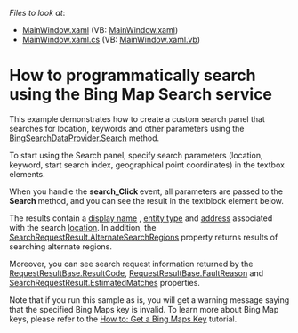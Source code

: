 <!-- default file list -->
*Files to look at*:

* [MainWindow.xaml](./CS/DXMapExample/MainWindow.xaml) (VB: [MainWindow.xaml](./VB/DXMapExample/MainWindow.xaml))
* [MainWindow.xaml.cs](./CS/DXMapExample/MainWindow.xaml.cs) (VB: [MainWindow.xaml.vb](./VB/DXMapExample/MainWindow.xaml.vb))
<!-- default file list end -->
# How to  programmatically search using the Bing Map Search service


<p>This example demonstrates how to create a custom search panel that searches for location, keywords and other parameters using the  <a href="http://documentation.devexpress.com/#WPF/DevExpressXpfMapBingSearchDataProvider_Searchtopic"><u>BingSearchDataProvider.Search</u></a> method.</p><p>To start using the Search panel,  specify search parameters (location, keyword, start search index, geographical point coordinates) in the textbox elements. </p><p>When you handle the <strong>sear</strong><strong>ch</strong><strong>_Click </strong>event, all parameters are passed to the<strong> Search</strong><strong> </strong><strong> </strong>method, and you can see the result in the textblock element below. </p><p>The  results contain a  <a href="http://documentation.devexpress.com/#WPF/DevExpressXpfMapLocationInformation_DisplayNametopic"><u>display name</u></a> , <a href="http://documentation.devexpress.com/#WPF/DevExpressXpfMapLocationInformation_EntityTypetopic"><u>entity type</u></a> and   <a href="http://documentation.devexpress.com/#WPF/DevExpressXpfMapLocationInformation_Addresstopic"><u>address</u></a> associated with the search  <a href="http://documentation.devexpress.com/#WPF/DevExpressXpfMapSearchRequestResult_Locationtopic"><u>location</u></a>.  In addition,  the <a href="http://documentation.devexpress.com/#WPF/DevExpressXpfMapSearchRequestResult_AlternateSearchRegionstopic"><u>SearchRequestResult.AlternateSearchRegions</u></a>  property returns results of searching alternate regions. </p><p>Moreover, you can see  search request  information  returned by the <a href="http://documentation.devexpress.com/#WPF/DevExpressXpfMapRequestResultBase_ResultCodetopic"><u>RequestResultBase.ResultCode</u></a>, <a href="http://documentation.devexpress.com/#WPF/DevExpressXpfMapRequestResultBase_FaultReasontopic"><u>RequestResultBase.FaultReason</u></a> and  <a href="http://documentation.devexpress.com/#WPF/DevExpressXpfMapSearchRequestResult_EstimatedMatchestopic"><u>SearchRequestResult.EstimatedMatches</u></a> properties. </p><p>Note that if you run this sample as is, you will get a warning message saying that the specified Bing Maps key is invalid. To learn more about Bing Map keys, please refer to the <a href="http://documentation.devexpress.com/#WPF/CustomDocument10974"><u>How to: Get a Bing Maps Key</u></a>  tutorial.</p>

<br/>


